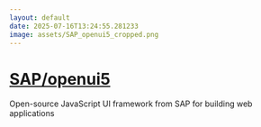 ```yaml
---
layout: default
date: 2025-07-16T13:24:55.281233
image: assets/SAP_openui5_cropped.png
---
```


# [SAP/openui5](https://github.com/SAP/openui5)

Open-source JavaScript UI framework from SAP for building web applications
